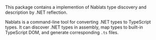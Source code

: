 ﻿This package contains a implemention of Nablats type discovery and description by .NET reflection.

Nablats is a command-line tool for converting .NET types to TypeScript types. It can discover .NET types in assembly, map types to built-in TypeScript DOM, and generate corresponding `.ts` files.